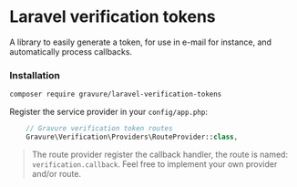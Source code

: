 # Laravel verification tokens

A library to easily generate a token, for use in e-mail for instance, and automatically
process callbacks.


### Installation

```bash
composer require gravure/laravel-verification-tokens
```

Register the service provider in your `config/app.php`:

```php
    // Gravure verification token routes
    Gravure\Verification\Providers\RouteProvider::class,
```

> The route provider register the callback handler, the route is named: `verification.callback`.
Feel free to implement your own provider and/or route.
